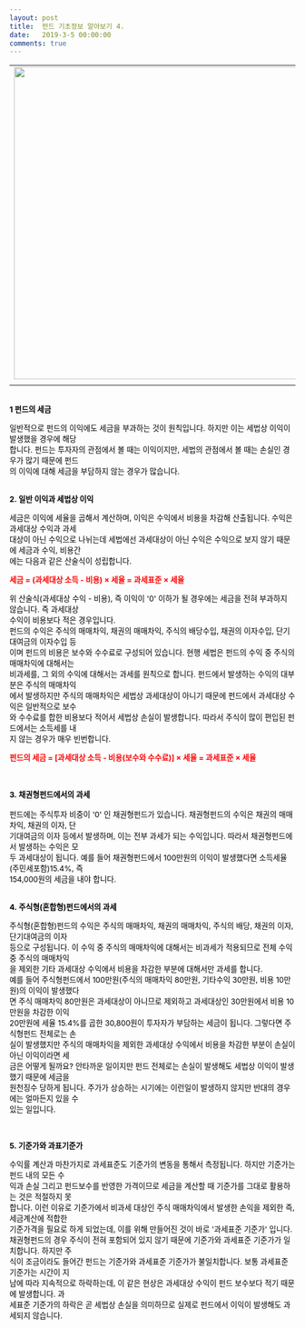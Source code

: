 ```yaml
---
layout: post
title:  펀드 기초정보 알아보기 4.
date:   2019-3-5 00:00:00
comments: true
---
```



<p><span style="font-size: 10pt;"><strong><font color="#000000" face="b15874b614095e2419691bf0#d40b00"><span style="font-size: 10pt;"><div><table width="100%"><tbody><tr><td align="middle"><div class="imageblock center" style="text-align: center; clear: both;"><span data-url="https://t1.daumcdn.net/cfile/tistory/204CA11D4C04D57C29?download" data-lightbox="lightbox"><img width="550" height="244" style="height: auto; cursor: pointer; max-width: 100%;" alt="" src="https://t1.daumcdn.net/cfile/tistory/204CA11D4C04D57C29" filename="cfile25.uf@204CA11D4C04D57C2960A8.jpg" filemime=""></span></div></td></tr><tr><td align="middle">

 

 </td></tr></tbody></table></div></span></font></strong><p><strong><font color="#000000" face="b15874b614095e2419691bf0#d40b00"><span style="font-size: 10pt;"><br> 1&nbsp;펀드의 세금</span></font></strong></p>
<p><span style="font-size: 10pt;"><font color="#000000" face="b15874b614095e2419691bf0#d40b00"><span style="font-size:10pt;">일반적으로 펀드의 이익에도 세금을 부과하는 것이 원칙입니다. 하지만 이는 세법상 이익이 발생했을 경우에 </span></font></span><span style="font-size: 10pt;"><font color="#000000" face="b15874b614095e2419691bf0#d40b00"><span style="font-size:10pt;">해당<br> 합</span><span style="font-size: 10pt;">니다. 펀드는 투자자의 관점에서 볼 때는 이익이지만, 세법의 관점에서 볼 때는 손실인 경우가 많기 때</span></font></span><span style="font-size: 10pt;"><font color="#000000" face="b15874b614095e2419691bf0#d40b00"><span style="font-size:10pt;">문에 펀드<br> 의 이</span><span style="font-size: 10pt;">익에 대해 세금을 부담하지 않는 경우가 많습니다. </span></font></span></p>
<p><span style="font-size: 10pt;"><strong><font face="b15874b614095e2419691bf0#d40b00"><span style="font-size: 10pt;"><br><font color="#000000"><span style="font-size: 10pt;">2.&nbsp;일반 이익과 세법상 이익</span></font></span></font></strong></span></p>
<p><font color="#000000"></font></p>
<p><span style="font-size: 10pt;"><font color="#000000" face="b15874b614095e2419691bf0#d40b00"><span style="font-size:10pt;">세금은 이익에 세율을 곱해서 계산하며, 이익은 수익에서 비용을 차감해 산출됩니다. 수익은 과세대상 수익</span></font></span><font face="b15874b614095e2419691bf0#d40b00"><span style="font-size: 10pt;"><font color="#000000"><span style="font-size: 10pt;">과 </span></font></span><span style="font-size: 10pt;"><font color="#000000"><span style="font-size: 10pt;">과세<br></span><span style="font-size: 10pt;">대상이 아닌 수익으로 나뉘는데 세법에선 과세대상이 아닌 수익은 수익으로 보지 않기 때문에 세금</span></font></span></font><font face="b15874b614095e2419691bf0#d40b00"><span style="font-size: 10pt;"><font color="#000000"><span style="font-size: 10pt;">과 수</span></font></span><span style="font-size: 10pt;"><font color="#000000"><span style="font-size: 10pt;">익, 비용간<br></span><span style="font-size: 10pt;">에는 다음과 같은 산술식이 성립합니다.</span></font></span></font></p>
<p></p>
<p><span style="font-size: 10pt;"><font color="#ff0000" face="b15874b614095e2419691bf0#d40b00"><span style="font-size:10pt;"><strong>세금 = (과세대상 소득 - 비용) × 세율 = 과세표준 × 세율</strong></span></font></span></p>
<p></p>
<p><span style="font-size: 10pt;"><font color="#000000" face="b15874b614095e2419691bf0#d40b00"><span style="font-size:10pt;">위 산술식(과세대상 수익 - 비용), 즉 이익이 '0' 이하가 될 경우에는 세금을 전혀 부과하지 않습니다. 즉 과세</span></font></span><font face="b15874b614095e2419691bf0#d40b00"><span style="font-size: 10pt;"><font color="#000000"><span style="font-size: 10pt;">대</span></font></span><span style="font-size: 10pt;"><font color="#000000"><span style="font-size: 10pt;">상 <br> 수</span><span style="font-size: 10pt;">익이 비용보다 적은 경우입니다. </span><br></font></span></font><span style="font-size: 10pt;"><font color="#000000" face="b15874b614095e2419691bf0#d40b00"><span style="font-size:10pt;">펀드의 수익은 주식의 매매차익, 채권의 매매차익, 주식의 배당수입, 채권의 이자수입, 단기대여금의 이자수</span></font></span><font face="b15874b614095e2419691bf0#d40b00"><font color="#000000"><span style="font-size:10pt;">입</span><span style="font-size:10pt;">&nbsp;</span></font><span style="font-size: 10pt;"><font color="#000000"><span style="font-size: 10pt;">등<br> 이</span><span style="font-size: 10pt;">며 펀드의 비용은 보수와 수수료로 구성되어 있습니다. 현행 세법은 펀드의 수익 중 주식의 매매차익</span></font></span></font><font face="b15874b614095e2419691bf0#d40b00"><span style="font-size: 10pt;"><font color="#000000"><span style="font-size: 10pt;">에 대</span></font></span><span style="font-size: 10pt;"><font color="#000000"><span style="font-size: 10pt;">해서는 <br> 비</span><span style="font-size: 10pt;">과세를, 그 외의 수익에 대해서는 과세를 원칙으로 합니다. 펀드에서 발생하는 수익의 대부분</span></font></span></font><font face="b15874b614095e2419691bf0#d40b00"><span style="font-size: 10pt;"><font color="#000000"><span style="font-size: 10pt;">은 주식</span></font></span><span style="font-size: 10pt;"><font color="#000000"><span style="font-size: 10pt;">의 매매차익<br> 에</span><span style="font-size: 10pt;">서 발생하지만 주식의 매매차익은 세법상 과세대상이 아니기 때문에 펀드에서 과세대</span></font></span></font><font face="b15874b614095e2419691bf0#d40b00"><span style="font-size: 10pt;"><font color="#000000"><span style="font-size: 10pt;">상 수익은 </span></font></span><span style="font-size: 10pt;"><font color="#000000"><span style="font-size: 10pt;">일반적으로 보수<br> 와 </span><span style="font-size: 10pt;">수수료를 합한 비용보다 적어서 세법상 손실이 발생합니다. 따라서 주식이 많</span></font></span></font><font face="b15874b614095e2419691bf0#d40b00"><span style="font-size: 10pt;"><font color="#000000"><span style="font-size: 10pt;">이 편입된 펀</span></font></span><span style="font-size: 10pt;"><font color="#000000"><span style="font-size: 10pt;">드에서는 소득세를 내<br> 지 </span><span style="font-size: 10pt;">않는 경우가 매우 빈번합니다.</span></font></span></font></p>
<p><span style="font-size: 10pt;"><font color="#ff0000" face="b15874b614095e2419691bf0#d40b00"><span style="font-size:10pt;"><strong>펀드의 세금 = [과세대상 소득 - 비용(보수와 수수료)] × 세율 = 과세표준 × 세율 </strong></span><br><br></span></font></span><p><font color="#ff0000" face="b15874b614095e2419691bf0#d40b00"><span style="font-size: 10pt;"><strong><font color="#000000" face="b15874b614095e2419691bf0#d40b00"><span style="font-size: 10pt;"><br><span style="font-size: 10pt;">3.&nbsp;채권형펀드에서의 과세</span><br><br></span></font></strong></span><font face="b15874b614095e2419691bf0#d40b00"><font color="#000000"><span style="font-size:10pt;">펀드에는 주식투자 비중이 '0' 인 채권형펀드가 있습니다. 채권형펀드의 수익은 채권의 매매차익, 채권의 이</span><span style="font-size:10pt;">자, </span></font></font><span style="font-size: 10pt;"><font color="#000000" face="b15874b614095e2419691bf0#d40b00"><span style="font-size:10pt;">단<br> 기</span><span style="font-size: 10pt;">대여금의 이자 등에서 발생하며, 이는 전부 과세가 되는 수익입니다. 따라서 채권형펀드에서 발생하는 수</span></font></span><span style="font-size: 10pt;"><font color="#000000" face="b15874b614095e2419691bf0#d40b00"><span style="font-size:10pt;">익은 모<br> 두 </span><span style="font-size: 10pt;">과세대상이 됩니다. 예를 들어 채권형펀드에서 100만원의 이익이 발생했다면 소득세율(주민세포함)</span></font></span><span style="font-size: 10pt;"><font color="#000000" face="b15874b614095e2419691bf0#d40b00"><span style="font-size:10pt;">15.4%, 즉 <br>154,</span><span style="font-size: 10pt;">000원의 세금을 내야 합니다.</span></font></span><span style="font-size: 10pt;"><font color="#000000"><span style="font-size: 10pt;">&nbsp;</span></font></span></font></p><font color="#ff0000" face="b15874b614095e2419691bf0#d40b00"><p><span style="font-size: 10pt;"><strong><font color="#000000" face="b15874b614095e2419691bf0#d40b00"><span style="font-size: 10pt;"><br><span style="font-size: 10pt;">4.&nbsp;주식형(혼합형)펀드에서의 과세</span></font></strong></span></p>
<p><span style="font-size: 10pt;"></span></p>
<p><span style="font-size: 10pt;"><font color="#000000" face="b15874b614095e2419691bf0#d40b00"><span style="font-size:10pt;">주식형(혼합형)펀드의 수익은 주식의 매매차익, 채권의 매매차익, 주식의 배당, 채권의 이자, 단기대여금의 </span></font></span><font face="b15874b614095e2419691bf0#d40b00"><font color="#000000"><span style="font-size:10pt;">이</span><span style="font-size:10pt;">자 <br> 등</span><span style="font-size: 10pt;">으로 구성됩니다. 이 수익 중 주식의 매매차익에 대해서는 비과세가 적용되므로 전체 수익 중 주식의 </span></font></font><font face="b15874b614095e2419691bf0#d40b00"><font color="#000000"><span style="font-size:10pt;">매</span><span style="font-size:10pt;">매차익<br> 을 제</span><span style="font-size: 10pt;">외한 기타 과세대상 수익에서 비용을 차감한 부분에 대해서만 과세를 합니다. <br>예를 들어 주식</span></font></font><font face="b15874b614095e2419691bf0#d40b00"><font color="#000000"><span style="font-size:10pt;">형펀</span><span style="font-size:10pt;">드에서 100만원</span><span style="font-size: 10pt;">(주식의 매매차익 80만원, 기타수익 30만원, 비용 10만원)의 이익이 발생했다<br> 면 주식 매</span></font></font><font face="b15874b614095e2419691bf0#d40b00"><font color="#000000"><span style="font-size:10pt;">매차</span><span style="font-size:10pt;">익 80만원은 과세대상</span><span style="font-size: 10pt;">이 아니므로 제외하고 과세대상인 30만원에서 비용 10만원을 차감한 이익 <br>20만원</span></font></font><font face="b15874b614095e2419691bf0#d40b00"><font color="#000000"><span style="font-size:10pt;">에 세</span><span style="font-size:10pt;">율 15.4%를 곱한 30,800원이 </span><span style="font-size: 10pt;">투자자가 부담하는 세금이 됩니다. </span></font></font><span style="font-size: 10pt;"><font color="#000000" face="b15874b614095e2419691bf0#d40b00"><span style="font-size:10pt;">그렇다면 주식형펀드 전체로는 손<br> 실이 발생했지만 주식의 매매차익을 제외한 과</span><span style="font-size: 10pt;">세대상 수익에서 비용을 차</span></font></span><font face="b15874b614095e2419691bf0#d40b00"><font color="#000000"><span style="font-size:10pt;">감</span><span style="font-size:10pt;">한 부분이 손실이 아닌 이익이라면 세<br> 금은 어떻게 될까요? 안타까운 일이지만 펀드 전</span><span style="font-size: 10pt;">체로는 손실이 발생</span></font></font><font face="b15874b614095e2419691bf0#d40b00"><font color="#000000"><span style="font-size:10pt;">해</span><span style="font-size:10pt;">도 </span><span style="font-size:10pt;">세법상 이익이 발생했기 때문에 세금을 <br> 원천징수 당하게 됩니다. 주가가 상승하는 시기에는 </span><span style="font-size: 10pt;">이런일이 </span></font></font><font face="b15874b614095e2419691bf0#d40b00"><span style="font-size: 10pt;"><font color="#000000"><span style="font-size: 10pt;">발생하</span></font></span><span style="font-size: 10pt;"><font color="#000000"><span style="font-size: 10pt;">지 않지만 반대의 경우에는 얼마든지 있을 수 <br> 있는 일입니다. </span></font></span></font></p><font face="b15874b614095e2419691bf0#d40b00"><div class="autosourcing-stub"></div></font></font></span><font color="#ff0000" face="b15874b614095e2419691bf0#d40b00"><font size="3"> </font><p><br></p>
<p><span style="font-size: 10pt;"><strong><font color="#000000" face="b15874b614095e2419691bf0#d40b00"><span style="font-size:10pt;">5.&nbsp;기준가와 과표기준가</span></font></strong></span></p>
<p><font color="#000000"></font></p>
<p><span style="font-size: 10pt;"><font color="#000000" face="b15874b614095e2419691bf0#d40b00"><span style="font-size:10pt;">수익률 계산과 마찬가지로 과세표준도 기준가의 변동을 통해서 측정됩니다. 하지만 기준가는 펀드 내의 모든 </span></font></span><span style="font-size: 10pt;"><font color="#000000" face="b15874b614095e2419691bf0#d40b00"><span style="font-size:10pt;">수<br> 익</span><span style="font-size: 10pt;">과 손실 그리고 펀드보수를 반영한 가격이므로 세금을 계산할 때 기준가를 그대로 활용하는 것은 적절하</span></font></span><span style="font-size: 10pt;"><font color="#000000" face="b15874b614095e2419691bf0#d40b00"><span style="font-size:10pt;">지 못<br> 합니</span><span style="font-size: 10pt;">다. 이런 이유로 기준가에서 비과세 대상인 주식 매매차익에서 발생한 손익을 제외한 즉, 세금계산</span></font></span><font face="b15874b614095e2419691bf0#d40b00"><font color="#000000"><span style="font-size:10pt;">에 </span><span style="font-size:10pt;">적합한 <br> 기준</span><span style="font-size: 10pt;">가격을 필요로 하게 되었는데, 이를 위해 만들어진 것이 바로 '과세표준 기준가' 입니다.<br></span></font></font><span style="font-size: 10pt;"><font color="#000000" face="b15874b614095e2419691bf0#d40b00"><span style="font-size:10pt;">채권형펀드의 경우 주식이 </span><span style="font-size: 10pt;">전혀 포함되어 있지 않기 때문에 기준가와 과세표준 기준가가 일치합니다. 하지만 </span></font></span><span style="font-size: 10pt;"><font color="#000000" face="b15874b614095e2419691bf0#d40b00"><span style="font-size:10pt;">주<br> 식이 조금이라도 들어간 펀드</span><span style="font-size: 10pt;">는 기준가와 과세표준 기준가가 불일치합니다. 보통 과세표준 기준가는 시간</span></font></span><span style="font-size: 10pt;"><font color="#000000" face="b15874b614095e2419691bf0#d40b00"><span style="font-size:10pt;">이 지<br> 남에 따라 지속적으로 하락하는</span><span style="font-size: 10pt;">데, 이 같은 현상은 과세대상 수익이 펀드 보수보다 적기 때문에 발생합</span></font></span><span style="font-size: 10pt;"><font color="#000000" face="b15874b614095e2419691bf0#d40b00"><span style="font-size:10pt;">니다. 과<br> 세표준 기준가의 하락은 곧 세법상 </span><span style="font-size: 10pt;">손실을 의미하므로 실제로 펀드에서 이익이 발생해도 과세되지 않</span></font></span><span style="font-size: 10pt;"><font face="b15874b614095e2419691bf0#d40b00"><span style="font-size: 10pt;"><font color="#000000"><span style="font-size: 10pt;">습니다. </span></font></span></font></span></p></font><br></p>
